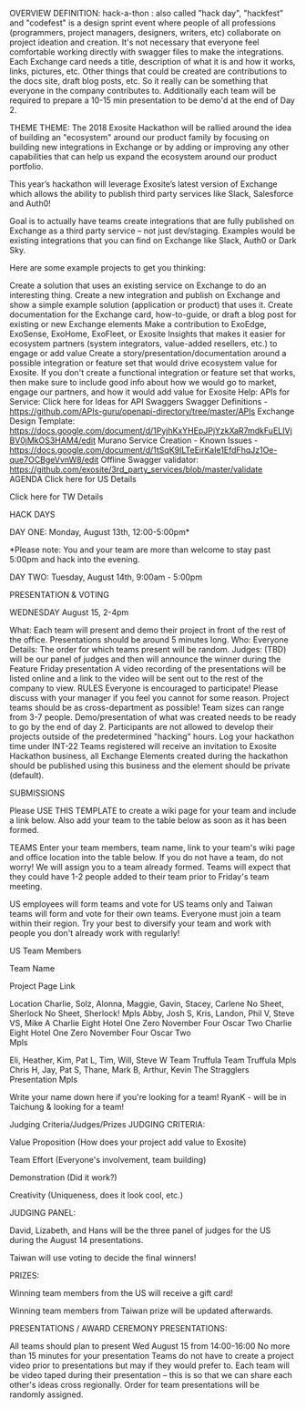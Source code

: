  

OVERVIEW
DEFINITION:  hack-a-thon : also called "hack day", "hackfest" and "codefest" is a design sprint event where people of all professions (programmers, project managers, designers, writers, etc) collaborate on project ideation and creation. It's not necessary that everyone feel comfortable working directly with swagger files to make the integrations. Each Exchange card needs a title, description of what it is and how it works, links, pictures, etc. Other things that could be created are contributions to the docs site, draft blog posts, etc. So it really can be something that everyone in the company contributes to. Additionally each team will be required to prepare a 10-15 min presentation to be demo'd at the end of Day 2. 

THEME
THEME: The 2018 Exosite Hackathon will be rallied around the idea of building an "ecosystem" around our product family by focusing on building new integrations in Exchange or by adding or improving any other capabilities that can help us expand the ecosystem around our product portfolio. 

This year’s hackathon will leverage Exosite’s latest version of Exchange which allows the ability to publish third party services like Slack, Salesforce and Auth0!

Goal is to actually have teams create integrations that are fully published on Exchange as a third party service – not just dev/staging. Examples would be existing integrations that you can find on Exchange like Slack, Auth0 or Dark Sky.  

Here are some example projects to get you thinking:

Create a solution that uses an existing service on Exchange to do an interesting thing.
Create a new integration and publish on Exchange and show a simple example solution (application or product) that uses it.
Create documentation for the Exchange card, how-to-guide, or draft a blog post for existing or new Exchange elements
Make a contribution to ExoEdge, ExoSense, ExoHome, ExoFleet, or Exosite Insights that makes it easier for ecosystem partners (system integrators, value-added resellers, etc.) to engage or add value
Create a story/presentation/documentation around a possible integration or feature set that would drive ecosystem value for Exosite. If you don't create a functional integration or feature set that works, then make sure to include good info about how we would go to market, engage our partners, and how it would add value for Exosite
Help:
APIs for Service: Click here for Ideas for API Swaggers
Swagger Definitions - https://github.com/APIs-guru/openapi-directory/tree/master/APIs
Exchange Design Template: https://docs.google.com/document/d/1PyjhKxYHEpJPjYzkXaR7mdkFuELIVjBV0jMkOS3HAM4/edit
Murano Service Creation - Known Issues - https://docs.google.com/document/d/1tSqK9ILTeEirKaIe1EfdFhqJz1Oe-que7OCBgeVvnW8/edit
Offline Swagger validator: https://github.com/exosite/3rd_party_services/blob/master/validate
AGENDA
Click here for US Details

Click here for TW Details



HACK DAYS

DAY ONE: Monday, August 13th, 12:00-5:00pm*

*Please note: You and your team are more than welcome to stay past 5:00pm and hack into the evening. 

DAY TWO: Tuesday, August 14th, 9:00am - 5:00pm

PRESENTATION & VOTING

WEDNESDAY August 15, 2-4pm

What: Each team will present and demo their project in front of the rest of the office. Presentations should be around 5 minutes long. 
Who: Everyone
Details: The order for which teams present will be random. 
Judges: (TBD) will be our panel of judges and then will announce the winner during the Feature Friday presentation
A video recording of the presentations will be listed online and a link to the video will be sent out to the rest of the company to view.
RULES
Everyone is encouraged to participate! Please discuss with your manager if you feel you cannot for some reason. 
Project teams should be as cross-department as possible! Team sizes can range from 3-7 people. 
Demo/presentation of what was created needs to be ready to go by the end of day 2. 
Participants are not allowed to develop their projects outside of the predetermined "hacking" hours.
Log your hackathon time under INT-22
Teams registered will receive an invitation to Exosite Hackathon business, all Exchange Elements created during the hackathon should be published using this business and the element should be private (default).



SUBMISSIONS

Please USE THIS TEMPLATE to create a wiki page for your team and include a link below. Also add your team to the table below as soon as it has been formed. 

TEAMS
Enter your team members, team name, link to your team's wiki page and office location into the table below. If you do not have a team, do not worry! We will assign you to a team already formed. Teams will expect that they could have 1-2 people added to their team prior to Friday's team meeting. 

US employees will form teams and vote for US teams only and Taiwan teams will form and vote for their own teams. 
Everyone must join a team within their region.
Try your best to diversify your team and work with people you don't already work with regularly!



US Team Members

Team Name

Project Page Link

Location
Charlie, Solz, Alonna, Maggie, Gavin, Stacey, Carlene	No Sheet, Sherlock	No Sheet, Sherlock!	Mpls
Abby, Josh S, Kris, Landon, Phil V, Steve VS, Mike A	Charlie Eight Hotel One Zero November Four Oscar Two	Charlie Eight Hotel One Zero November Four Oscar Two	
Mpls

Eli, Heather, Kim, Pat L, Tim, Will, Steve W	Team Truffula	Team Truffula	Mpls
Chris H, Jay, Pat S, Thane, Mark B, Arthur, Kevin	The Stragglers	Presentation	Mpls


Write your name down here if you're looking for a team!
  RyanK - will be in Taichung & looking for a team!


Judging Criteria/Judges/Prizes
JUDGING CRITERIA: 

Value Proposition (How does your project add value to Exosite)

Team Effort (Everyone's involvement, team building)

Demonstration (Did it work?)

Creativity (Uniqueness, does it look cool, etc.)

JUDGING PANEL: 

David, Lizabeth, and Hans will be the three panel of judges for the US during the August 14 presentations.

Taiwan will use voting to decide the final winners!

PRIZES:

Winning team members from the US will receive a gift card!

Winning team members from Taiwan prize will be updated afterwards.

PRESENTATIONS / AWARD CEREMONY
PRESENTATIONS:

All teams should plan to present Wed August 15 from 14:00-16:00
No more than 15 minutes for your presentation
Teams do not have to create a project video prior to presentations but may if they would prefer to. 
Each team will be video taped during their presentation – this is so that we can share each other's ideas cross regionally. 
Order for team presentations will be randomly assigned.
 

 

